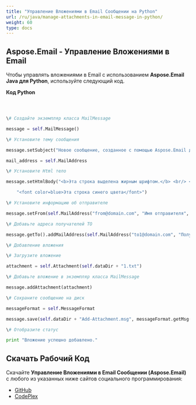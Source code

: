 ```yaml
---
title: "Управление Вложениями в Email Сообщении на Python"
url: /ru/java/manage-attachments-in-email-message-in-python/
weight: 60
type: docs
---
```


## **Aspose.Email - Управление Вложениями в Email**
Чтобы управлять вложениями в Email с использованием **Aspose.Email Java для Python**, используйте следующий код.

**Код Python**

``` python



\# Создайте экземпляр класса MailMessage

message = self.MailMessage()

\# Установите тему сообщения

message.setSubject("Новое сообщение, созданное с помощью Aspose.Email для Java")

mail_address = self.MailAddress

\# Установите Html тело

message.setHtmlBody("<b>Эта строка выделена жирным шрифтом.</b> <br/> <br/>" +

    "<font color=blue>Эта строка синего цвета</font>")

\# Установите информацию об отправителе

message.setFrom(self.MailAddress("from@domain.com", "Имя отправителя", False))

\# Добавьте адреса получателей TO

message.getTo().addMailAddress(self.MailAddress("to1@domain.com", "Получатель 1", False))

\# Добавление вложения

\# Загрузите вложение

attachment = self.Attachment(self.dataDir + "1.txt")

\# Добавьте вложение в экземпляр класса MailMessage

message.addAttachment(attachment)

\# Сохраните сообщение на диск

messageFormat = self.MessageFormat

message.save(self.dataDir + "Add-Attachment.msg", messageFormat.getMsg())

\# Отобразите статус

print "Вложение успешно добавлено."

```
## **Скачать Рабочий Код**
Скачайте **Управление Вложениями в Email Сообщении (Aspose.Email)** с любого из указанных ниже сайтов социального программирования:

- [GitHub](https://github.com/aspose-email/Aspose.Email-for-Java/releases/tag/Aspose.Email_Java_for_Python-v1.0)
- [CodePlex](http://asposeemailjavapython.codeplex.com/releases/)